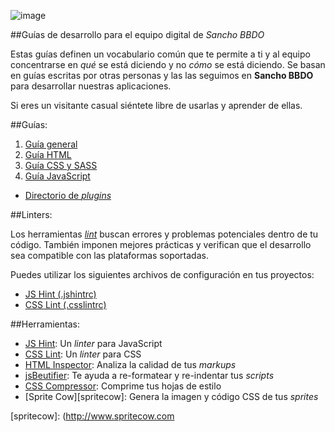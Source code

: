 ![image](https://dl.dropboxusercontent.com/u/2402696/external/logo-sancho.png)

##Guías de desarrollo para el equipo digital de *Sancho BBDO*

Estas guías definen un vocabulario común que te permite a ti y al equipo
concentrarse en *qué* se está diciendo y no *cómo* se está diciendo. Se basan
en guías escritas por otras personas y las las seguimos en **Sancho BBDO** para
desarrollar nuestras aplicaciones.

Si eres un visitante casual siéntete libre de usarlas y aprender de ellas.

##Guías:

1. [Guía general](general/README.md)
1. [Guía HTML](html/README.md)
1. [Guía CSS y SASS](css/README.md)
1. [Guía JavaScript](javascript/README.md)
  - [Directorio de *plugins*](javascript/plugins-directory.md)

##Linters:

Los herramientas [*lint*][lint-def] buscan errores y problemas potenciales
dentro de tu código. También imponen mejores prácticas y verifican que el
desarrollo sea compatible con las plataformas soportadas.

Puedes utilizar los siguientes archivos de configuración en tus proyectos:

- [JS Hint (.jshintrc)](linters/.jshintrc)
- [CSS Lint (.csslintrc)](linters/.csslintrc)

[lint-def]: http://es.wikipedia.org/wiki/Lint

##Herramientas:

- [JS Hint][jshint]: Un *linter* para JavaScript
- [CSS Lint][csslint]: Un *linter* para CSS
- [HTML Inspector][html-inspector]: Analiza la calidad de tus *markups*
- [jsBeutifier][jsbeautifier]: Te ayuda a re-formatear y re-indentar tus *scripts*
- [CSS Compressor][csscompressor]: Comprime tus hojas de estilo
- [Sprite Cow][spritecow]: Genera la imagen y código CSS de tus *sprites*

[jshint]: http://jshint.com
[csslint]: http://csslint.net
[html-inspector]: https://github.com/philipwalton/html-inspector
[jsbeautifier]: http://jsbeautifier.org
[csscompressor]: http://www.cssdrive.com/index.php/main/csscompressor
[spritecow]: (http://www.spritecow.com
